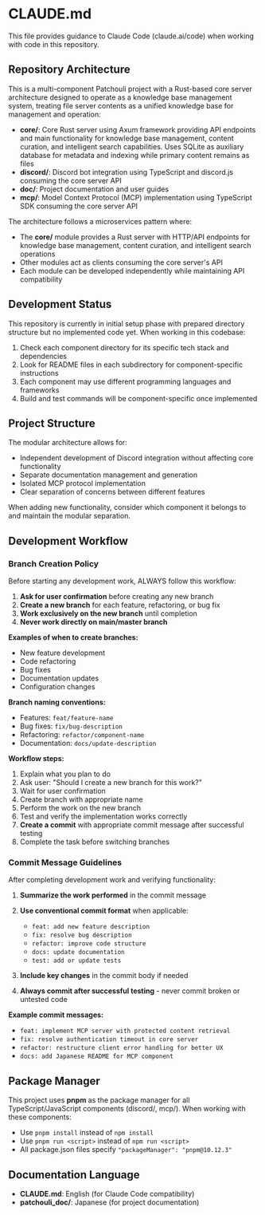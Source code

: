 # CLAUDE.md

This file provides guidance to Claude Code (claude.ai/code) when working with code in this repository.

## Repository Architecture

This is a multi-component Patchouli project with a Rust-based core server architecture designed to operate as a knowledge base management system, treating file server contents as a unified knowledge base for management and operation:

- **core/**: Core Rust server using Axum framework providing API endpoints and main functionality for knowledge base management, content curation, and intelligent search capabilities. Uses SQLite as auxiliary database for metadata and indexing while primary content remains as files
- **discord/**: Discord bot integration using TypeScript and discord.js consuming the core server API
- **doc/**: Project documentation and user guides
- **mcp/**: Model Context Protocol (MCP) implementation using TypeScript SDK consuming the core server API

The architecture follows a microservices pattern where:
- The **core/** module provides a Rust server with HTTP/API endpoints for knowledge base management, content curation, and intelligent search operations
- Other modules act as clients consuming the core server's API
- Each module can be developed independently while maintaining API compatibility

## Development Status

This repository is currently in initial setup phase with prepared directory structure but no implemented code yet. When working in this codebase:

1. Check each component directory for its specific tech stack and dependencies
2. Look for README files in each subdirectory for component-specific instructions
3. Each component may use different programming languages and frameworks
4. Build and test commands will be component-specific once implemented

## Project Structure

The modular architecture allows for:
- Independent development of Discord integration without affecting core functionality
- Separate documentation management and generation
- Isolated MCP protocol implementation
- Clear separation of concerns between different features

When adding new functionality, consider which component it belongs to and maintain the modular separation.

## Development Workflow

### Branch Creation Policy

Before starting any development work, ALWAYS follow this workflow:

1. **Ask for user confirmation** before creating any new branch
2. **Create a new branch** for each feature, refactoring, or bug fix
3. **Work exclusively on the new branch** until completion
4. **Never work directly on main/master branch**

**Examples of when to create branches:**
- New feature development
- Code refactoring
- Bug fixes
- Documentation updates
- Configuration changes

**Branch naming conventions:**
- Features: `feat/feature-name`
- Bug fixes: `fix/bug-description`
- Refactoring: `refactor/component-name`
- Documentation: `docs/update-description`

**Workflow steps:**
1. Explain what you plan to do
2. Ask user: "Should I create a new branch for this work?"
3. Wait for user confirmation
4. Create branch with appropriate name
5. Perform the work on the new branch
6. Test and verify the implementation works correctly
7. **Create a commit** with appropriate commit message after successful testing
8. Complete the task before switching branches

### Commit Message Guidelines

After completing development work and verifying functionality:

1. **Summarize the work performed** in the commit message
2. **Use conventional commit format** when applicable:
   - `feat: add new feature description`
   - `fix: resolve bug description`
   - `refactor: improve code structure`
   - `docs: update documentation`
   - `test: add or update tests`

3. **Include key changes** in the commit body if needed
4. **Always commit after successful testing** - never commit broken or untested code

**Example commit messages:**
- `feat: implement MCP server with protected content retrieval`
- `fix: resolve authentication timeout in core server`
- `refactor: restructure client error handling for better UX`
- `docs: add Japanese README for MCP component`

## Package Manager

This project uses **pnpm** as the package manager for all TypeScript/JavaScript components (discord/, mcp/). When working with these components:

- Use `pnpm install` instead of `npm install`
- Use `pnpm run <script>` instead of `npm run <script>`
- All package.json files specify `"packageManager": "pnpm@10.12.3"`

## Documentation Language

- **CLAUDE.md**: English (for Claude Code compatibility)
- **patchouli_doc/**: Japanese (for project documentation)